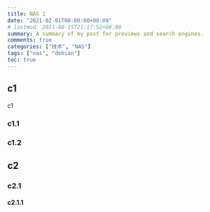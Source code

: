 ```yaml
---
title: NAS 1
date: "2021-02-01T00:00:00+08:00"
# lastmod: 2021-08-15T21:17:52+08:00
summary: A summary of my post for previews and search engines.
comments: true
categories: ["技术", "NAS"]
tags: ["nas", "debian"]
toc: true
---
```


## c1

c1

### c1.1

### c1.2

## c2

### c2.1

#### c2.1.1
